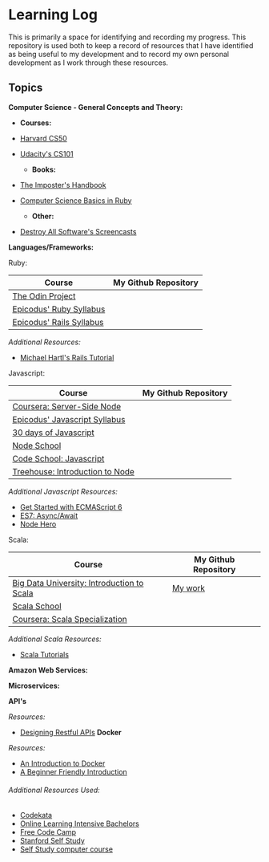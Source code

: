# Learning Log

This is primarily a space for identifying and recording my progress. This repository is used both to keep a record of resources that I have identified as being useful to my development and to record my own personal development as I work through these resources.

## Topics

**Computer Science - General Concepts and Theory:**

  - **Courses:**
- [Harvard CS50](https://github.com/AnnaHollandSmith/harvard_CS50)
- [Udacity's CS101](https://www.udacity.com/course/intro-to-computer-science--cs101)

  - **Books:**
- [The Imposter's Handbook](https://bigmachine.io/products/the-imposters-handbook/)
- [Computer Science Basics in Ruby](./resources/CS.pdf)

  - **Other:**
- [Destroy All Software's Screencasts](https://www.destroyallsoftware.com/screencasts)

**Languages/Frameworks:**

Ruby:

Course | My Github Repository
--- | ---
[The Odin Project](http://www.theodinproject.com/courses) |
[Epicodus' Ruby Syllabus](https://www.learnhowtoprogram.com/ruby) |
[Epicodus' Rails Syllabus](https://www.learnhowtoprogram.com/rails) |

_Additional Resources:_

* [Michael Hartl's Rails Tutorial](https://www.railstutorial.org/book)

Javascript:

Course | My Github Repository
--- | ---
| [Coursera: Server-Side Node](https://github.com/AnnaHollandSmith/coursera_serverside_node)
[Epicodus' Javascript Syllabus](https://www.learnhowtoprogram.com/javascript) |
[30 days of Javascript](https://javascript30.com/) |
[Node School](https://nodeschool.io/#workshoppers) |
[Code School: Javascript](https://codeschool.pluralsight.com/account) |
[Treehouse: Introduction to Node](https://teamtreehouse.com/library/nodejs-basics) |


_Additional Javascript Resources:_

* [Get Started with ECMAScript 6](http://blog.teamtreehouse.com/get-started-ecmascript-6)
* [ES7: Async/Await](http://rossboucher.com/await/#/)
* [Node Hero](https://blog.risingstack.com/node-hero-tutorial-getting-started-with-node-js/)

Scala:

Course | My Github Repository
--- | ---
 [Big Data University: Introduction to Scala](https://bigdatauniversity.com/courses/introduction-to-scala/) | [My work](https://github.com/AnnaHollandSmith/Scala_101)
 [Scala School](http://twitter.github.io/scala_school/) |
 [Coursera: Scala Specialization](https://www.coursera.org/specializations/scala) |

 _Additional Scala Resources:_

 * [Scala Tutorials](http://scalatutorials.com/)

 **Amazon Web Services:**

 **Microservices:**

 **API's**

_Resources:_

* [Designing Restful APIs](https://www.udacity.com/course/designing-restful-apis--ud388)
 **Docker**

 _Resources:_

 * [An Introduction to Docker](https://www.codementor.io/docker/tutorial/what-is-docker-tutorial-andrew-baker-oreilly)
 * [A Beginner Friendly Introduction](https://medium.freecodecamp.com/a-beginner-friendly-introduction-to-containers-vms-and-docker-79a9e3e119b#.3h5ihvkx9)


###### Additional Resources Used:

 - [Codekata](http://codekata.com/)<br>
 - [Online Learning Intensive Bachelors](http://blog.agupieware.com/2014/06/online-learning-intensive-bachelors.html)
 - [Free Code Camp](https://www.freecodecamp.com/)
 - [Stanford Self Study](https://backdoorgraduteschooladmissions.quora.com/Self-study-for-Stanfords-MSCS-Foundation-courses)
 - [Self Study computer course](http://bradfieldcs.com/diy/)
